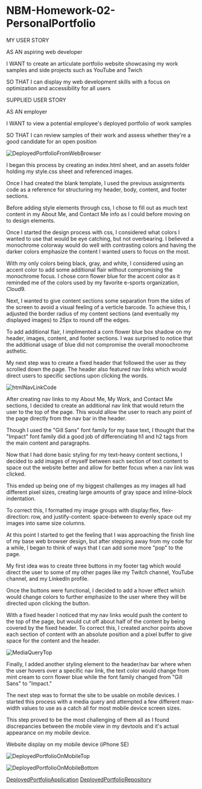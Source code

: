 # NBM-Homework-02-PersonalPortfolio

MY USER STORY


AS AN aspiring web developer

I WANT to create an articulate portfolio website showcasing my work samples and side projects such as YouTube and Twich

SO THAT I can display my web development skills with a focus on optimization and accessibility for all users

SUPPLIED USER STORY

AS AN employer

I WANT to view a potential employee's deployed portfolio of work samples

SO THAT I can review samples of their work and assess whether they're a good candidate for an open position

![DeployedPortfolioFromWebBrowser](./assets/images/portfolio-web-browser.png "Deployed Page from Web Browser")

I began this process by creating an index.html sheet, and an assets folder holding my style.css sheet and referenced images.

Once I had created the blank template, I used the previous assignments code as a reference for structuring my header, body, content, and footer sections.

Before adding style elements through css, I chose to fill out as much text content in my About Me, and Contact Me info as I could before moving on to design elements.

Once I started the design process with css, I considered what colors I wanted to use that would be eye catching, but not overbearing. I believed a monochrome colorway would do well with contrasting colors and having the darker colors emphasize the content I wanted users to focus on the most. 

With my only colors being black, gray, and white, I considered using an accent color to add some additional flair without compromising the monochrome focus. I chose corn flower blue for the accent color as it reminded me of the colors used by my favorite e-sports organization, Cloud9.

Next, I wanted to give content sections some separation from the sides of the screen to avoid a visual feeling of a verticle barcode. To achieve this, I adjusted the border radius of my content sections (and eventually my displayed images) to 25px to round off the edges. 

To add additional flair, I implimented a corn flower blue box shadow on my header, images, content, and footer sections. I was surprised to notice that the additional usage of blue did not compromise the overall monochrome asthetic. 

My next step was to create a fixed header that followed the user as they scrolled down the page. The header also featured nav links which would direct users to specific sections upon clicking the words. 

![htmlNavLinkCode](./assets/images/html-code-top.PNG "indext.html code for my header nav links")

After creating nav links to my About Me, My Work, and Contact Me sections, I decided to create an additional nav link that would return the user to the top of the page. This would allow the user to reach any point of the page directly from the nav bar in the header. 

Though I used the "Gill Sans" font family for my base text, I thought that the "Impact" font family did a good job of differenciating h1 and h2 tags from the main content and paragraphs.

Now that I had done basic styling for my text-heavy content sections, I decided to add images of myself between each section of text content to space out the website better and allow for better focus when a nav link was clicked. 

This ended up being one of my biggest challenges as my images all had different pixel sizes, creating large amounts of gray space and inline-block indentation. 

To correct this, I formatted my image groups with display:flex, flex-direction: row, and justify-content: space-between to evenly space out my images into same size columns. 

At this point I started to get the feeling that I was approaching the finish line of my base web browser design, but after stepping away from my code for a while, I began to think of ways that I can add some more "pop" to the page.

My first idea was to create three buttons in my footer tag which would direct the user to some of my other pages like my Twitch channel, YouTube channel, and my LinkedIn profile. 

Once the buttons were functional, I decided to add a hover effect which would change colors to further emphasize to the user where they will be directed upon clicking the button. 

With a fixed header I noticed that my nav links would push the content to the top of the page, but would cut off about half of the content by being covered by the fixed header. To correct this, I created anchor points above each section of content with an absolute position and a pixel buffer to give space for the content and the header.

![MediaQueryTop](./assets/images/media-query-top.PNG "Beginning of my media query and it's max screen width parameters")

Finally, I added another styling element to the header/nav bar where when the user hovers over a specific nav link, the text color would change from mint cream to corn flower blue while the font family changed from "Gill Sans" to "Impact."

The next step was to format the site to be usable on mobile devices. I started this process with a media query and attempted a few different max-width values to use as a catch all for most mobile device screen sizes. 

This step proved to be the most challenging of them all as I found discrepancies between the mobile view in my devtools and it's actual appearance on my mobile device. 

Website display on my mobile device (iPhone SE)

![DeployedPortfolioOnMobileTop](./assets/images/portfolio-mobile-top.jpg "Top of mobile view")

![DeployedPortfolioOnMobileBottom](./assets/images/portfolio-mobile-bottom.jpg "Bottom of mobile view")



[DeployedPortfolioApplication](https://nathanmilburn.github.io/NBM-Homework-02-PersonalPortfolio/)
[DeployedPortfolioRepository](https://github.com/NathanMilburn/NBM-Homework-02-PersonalPortfolio.git)